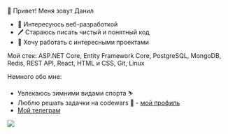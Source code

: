 👋 Привет! Меня зовут Данил
* 💜 Интересуюсь веб-разработкой
* 🖊️ Стараюсь писать чистый и понятный код
* 🚀 Хочу работать с интересными проектами

Мой стек: ASP.NET Core, Entity Framework Core, PostgreSQL, MongoDB, Redis, REST API, React, HTML и CSS, Git, Linux

Немного обо мне:
* Увлекаюсь зимними видами спорта ⛷️
* Люблю решать задачки на codewars 💙 - [мой профиль](https://codewars.com/users/__dgash)
* [Мой телеграм](https://t.me/KZN_Danil_Gashigullin)

<img src="https://github-readme-stats.vercel.app/api?username=dgash2201&show_icons=true&title_color=ffffff&icon_color=bb2acf&text_color=daf7dc&bg_color=151515" />
